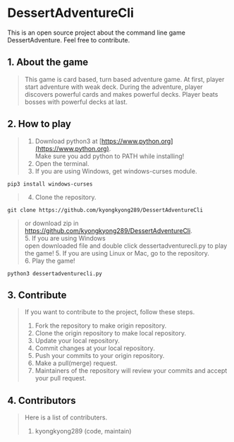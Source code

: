 # DessertAdventureCli
This is an open source project about the command line game DessertAdventure. Feel free to contribute.
## 1. About the game
> This game is card based, turn based adventure game.
> At first, player start adventure with weak deck.
> During the adventure, player discovers powerful cards and makes powerful decks.
> Player beats bosses with powerful decks at last.
## 2. How to play
> 1. Download python3 at [https://www.python.org](https://www.python.org).  
> Make sure you add python to PATH while installing!
> 2. Open the terminal.
> 3. If you are using Windows, get windows-curses module.
```
pip3 install windows-curses
```
> 4. Clone the repository.
```
git clone https://github.com/kyongkyong289/DessertAdventureCli
```
> or download zip in https://github.com/kyongkyong289/DessertAdventureCli.  
> 5. If you are using Windows  
> open downloaded file and double click dessertadventurecli.py to play the game!
> 5. If you are using Linux or Mac, go to the repository.  
> 6. Play the game!
```
python3 dessertadventurecli.py
```
## 3. Contribute
> If you want to contribute to the project, follow these steps.  
> 1. Fork the repository to make origin repository.
> 2. Clone the origin repository to make local repository.
> 3. Update your local repository.
> 4. Commit changes at your local repository.
> 5. Push your commits to your origin repository.
> 6. Make a pull(merge) request.
> 7. Maintainers of the repository will review your commits and accept your pull request.
## 4. Contributors
> Here is a list of contributers.  
> 1. kyongkyong289 (code, maintain)
